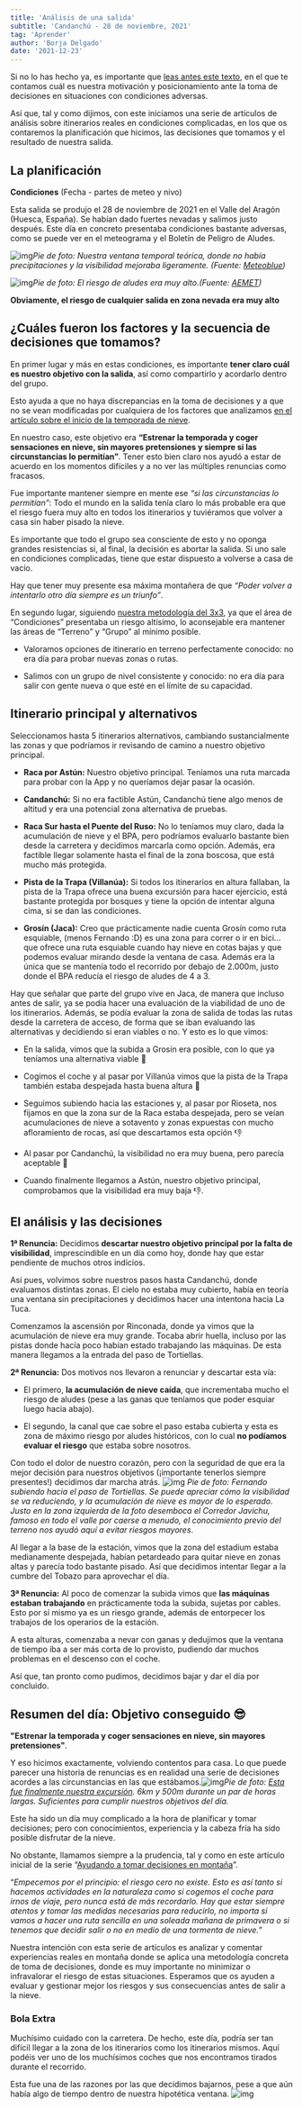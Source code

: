 ```yaml
---
title: 'Análisis de una salida'
subtitle: 'Candanchú - 28 de noviembre, 2021'
tag: 'Aprender'
author: 'Borja Delgado'
date: '2021-12-23'
---
```


Si no lo has hecho ya, es importante que [leas antes este texto](https://dersu.uz/es/blog/ayudando-a-tomar-deciciones-en-la-montana/), en el que te contamos cuál es nuestra motivación y posicionamiento ante la toma de decisiones en situaciones con condiciones adversas.

Así que, tal y como dijimos, con este iniciamos una serie de artículos de análisis sobre itinerarios reales en condiciones complicadas, en los que os contaremos la planificación que hicimos, las decisiones que tomamos y el resultado de nuestra salida.

## La planificación

**Condiciones** (Fecha - partes de meteo y nivo)

Esta salida se produjo el 28 de noviembre de 2021 en el Valle del Aragón (Huesca, España).
Se habían dado fuertes nevadas y salimos justo después. Este día en concreto presentaba condiciones bastante adversas, como se puede ver en el meteograma y el Boletín de Peligro de Aludes.

![img](/images/posts/analisis-de-una-salida/picture-01.jpg)*Pie de foto: Nuestra ventana temporal teórica, donde no había precipitaciones y la visibilidad mejoraba ligeramente. (Fuente:* [*Meteoblue*](https://www.meteoblue.com)*)*

![img](/images/posts/analisis-de-una-salida/picture-02.png)*Pie de foto: El riesgo de aludes era muy alto.(Fuente:* [*AEMET*](http://www.aemet.es/es/eltiempo/prediccion/montana/boletin_peligro_aludes)*)*

**Obviamente, el riesgo de cualquier salida en zona nevada era muy alto**

## ¿Cuáles fueron los factores y la secuencia de decisiones que tomamos?

En primer lugar y más en estas condiciones, es importante **tener claro cuál es nuestro objetivo con la salida**, así como compartirlo y acordarlo dentro del grupo.

Esto ayuda a que no haya discrepancias en la toma de decisiones y a que no se vean modificadas por cualquiera de los factores que analizamos [en el artículo sobre el inicio de la temporada de nieve](https://dersu.uz/es/blog/temporada-de-nieve/).

En nuestro caso, este objetivo era **“Estrenar la temporada y coger sensaciones en nieve, sin mayores pretensiones y siempre si las circunstancias lo permitían”**. Tener esto bien claro nos ayudó a estar de acuerdo en los momentos difíciles y a no ver las múltiples renuncias como fracasos.

Fue importante mantener siempre en mente ese *“si las circunstancias lo permitían”*: Todo el mundo en la salida tenía claro lo más probable era que el riesgo fuera muy alto en todos los itinerarios y tuviéramos que volver a casa sin haber pisado la nieve.

Es importante que todo el grupo sea consciente de esto y no oponga grandes resistencias si, al final, la decisión es abortar la salida. Si uno sale en condiciones complicadas, tiene que estar dispuesto a volverse a casa de vacío.

Hay que tener muy presente esa máxima montañera de que *“Poder volver a intentarlo otro día siempre es un triunfo”*.

En segundo lugar, siguiendo [nuestra metodología del 3x3](https://dersu.uz/es/blog/el-metodo-3x3/), ya que el área de “Condiciones” presentaba un riesgo altísimo, lo aconsejable era mantener las áreas de “Terreno” y “Grupo” al mínimo posible.

- Valoramos opciones de itinerario en terreno perfectamente conocido: no era día para probar nuevas zonas o rutas.

- Salimos con un grupo de nivel consistente y conocido: no era día para salir con gente nueva o que esté en el límite de su capacidad.

## Itinerario principal y alternativos

Seleccionamos hasta 5 itinerarios alternativos, cambiando sustancialmente las zonas y que podríamos ir revisando de camino a nuestro objetivo principal.

- **Raca por Astún:** Nuestro objetivo principal. Teníamos una ruta marcada para probar con la App y no queríamos dejar pasar la ocasión.

- **Candanchú:** Si no era factible Astún, Candanchú tiene algo menos de altitud y era una potencial zona alternativa de pruebas.

- **Raca Sur hasta el Puente del Ruso:** No lo teníamos muy claro, dada la acumulación de nieve y el BPA, pero podríamos evaluarlo bastante bien desde la carretera y decidimos marcarla como opción. Además, era factible llegar solamente hasta el final de la zona boscosa, que está mucho más protegida.

- **Pista de la Trapa (Villanúa):** Si todos los itinerarios en altura fallaban, la pista de la Trapa ofrece una buena excursión para hacer ejercicio, está bastante protegida por bosques y tiene la opción de intentar alguna cima, si se dan las condiciones.

- **Grosín (Jaca):** Creo que prácticamente nadie cuenta Grosín como ruta esquiable, (menos Fernando :D) es una zona para correr o ir en bici… que ofrece una ruta esquiable cuando hay nieve en cotas bajas y que podemos evaluar mirando desde la ventana de casa. Además era la única que se mantenía todo el recorrido por debajo de 2.000m, justo donde el BPA reducía el riesgo de aludes de 4 a 3.

Hay que señalar que parte del grupo vive en Jaca, de manera que incluso antes de salir, ya se podía hacer una evaluación de la viabilidad de uno de los itinerarios. Además, se podía evaluar la zona de salida de todas las rutas desde la carretera de acceso, de forma que se iban evaluando las alternativas y decidiendo si eran viables o no. Y esto es lo que vimos:

- En la salida, vimos que la subida a Grosín era posible, con lo que ya teníamos una alternativa viable 🙌

- Cogimos el coche y al pasar por Villanúa vimos que la pista de la Trapa también estaba despejada hasta buena altura 🙌

- Seguimos subiendo hacia las estaciones y, al pasar por Rioseta, nos fijamos en que la zona sur de la Raca estaba despejada, pero se veían acumulaciones de nieve a sotavento y zonas expuestas con mucho afloramiento de rocas, así que descartamos esta opción 👎

- Al pasar por Candanchú, la visibilidad no era muy buena, pero parecía aceptable 🧐

- Cuando finalmente llegamos a Astún, nuestro objetivo principal, comprobamos que la visibilidad era muy baja 👎.


## **El análisis y las decisiones**

**1ª Renuncia:** Decidimos **descartar nuestro objetivo principal por la falta de visibilidad**, imprescindible en un día como hoy, donde hay que estar pendiente de muchos otros indicios.

Así pues, volvimos sobre nuestros pasos hasta Candanchú, donde evaluamos distintas zonas. El cielo no estaba muy cubierto, había en teoría una ventana sin precipitaciones y decidimos hacer una intentona hacia La Tuca.

Comenzamos la ascensión por Rinconada, donde ya vimos que la acumulación de nieve era muy grande. Tocaba abrir huella, incluso por las pistas donde hacía poco habían estado trabajando las máquinas. De esta manera llegamos a la entrada del paso de Tortiellas.

**2ª Renuncia:** Dos motivos nos llevaron a renunciar y descartar esta vía:

- El primero, **la acumulación de nieve caída**, que incrementaba mucho el riesgo de aludes (pese a las ganas que teníamos que poder esquiar luego hacia abajo).

- El segundo, la canal que cae sobre el paso estaba cubierta y esta es zona de máximo riesgo por aludes históricos, con lo cual **no podíamos evaluar el riesgo** que estaba sobre nosotros.

Con todo el dolor de nuestro corazón, pero con la seguridad de que era la mejor decisión para nuestros objetivos (¡importante tenerlos siempre presentes!) decidimos dar marcha atrás.
![img](/images/posts/analisis-de-una-salida/picture-03.jpg)
*Pie de foto: Fernando subiendo hacia el paso de Tortiellas. Se puede apreciar cómo la visibilidad se va reduciendo, y la acumulación de nieve es mayor de lo esperado. Justo en la zona izquierda de la foto desemboca el Corredor Javichu, famoso en todo el valle por caerse a menudo, el conocimiento previo del terreno nos ayudó aquí a evitar riesgos mayores*.

Al llegar a la base de la estación, vimos que la zona del estadium estaba medianamente despejada, habían petardeado para quitar nieve en zonas altas y parecía todo bastante pisado. Así que decidimos intentar llegar a la cumbre del Tobazo para aprovechar el día.

**3ª Renuncia:** Al poco de comenzar la subida vimos que **las máquinas estaban trabajando** en prácticamente toda la subida, sujetas por cables. Esto por sí mismo ya es un riesgo grande, además de entorpecer los trabajos de los operarios de la estación.

A esta alturas, comenzaba a nevar con ganas y dedujimos que la ventana de tiempo iba a ser más corta de lo provisto, pudiendo dar muchos problemas en el descenso con el coche.

Así que, tan pronto como pudimos, decidimos bajar y dar el día por concluido.

## Resumen del día: Objetivo conseguido 😎

**"Estrenar la temporada y coger sensaciones en nieve, sin mayores pretensiones"**.

Y eso hicimos exactamente, volviendo contentos para casa. Lo que puede parecer una historia de renuncias es en realidad una serie de decisiones acordes a las circunstancias en las que estábamos.![img](/images/posts/analisis-de-una-salida/picture-04.jpg)*Pie de foto: [Esta fue finalmente nuestra excursión](https://strava.app.link/DOnkRiW3Olb). 6km y 500m durante un par de horas largas. Suficientes para cumplir nuestros objetivos del día.*

Este ha sido un día muy complicado a la hora de planificar y tomar decisiones; pero con conocimientos, experiencia y la cabeza fría ha sido posible disfrutar de la nieve.

No obstante, llamamos siempre a la prudencia, tal y como en este artículo inicial de la serie “[Ayudando a tomar decisiones en montaña](http://localhost:4000/es/blog/ayudando-a-tomar-deciciones-en-la-montana/)”.

“*Empecemos por el principio: el riesgo cero no existe. Esto es así tanto si hacemos actividades en la naturaleza como si cogemos el coche para irnos de viaje, pero nunca está de más recordarlo. Hay que estar siempre atentos y tomar las medidas necesarias para reducirlo, no importa si vamos a hacer una ruta sencilla en una soleada mañana de primavera o si tenemos que decidir salir o no en medio de una tormenta de nieve.*”

Nuestra intención con esta serie de artículos es analizar y comentar experiencias reales en montaña donde se aplica una metodología concreta de toma de decisiones, donde es muy importante no minimizar o infravalorar el riesgo de estas situaciones. Esperamos que os ayuden a evaluar y gestionar mejor los riesgos y sus consecuencias antes de salir a la nieve.

### **Bola Extra**

Muchísimo cuidado con la carretera. De hecho, este día, podría ser tan difícil llegar a la zona de los itinerarios como los itinerarios mismos. Aquí podéis ver uno de los muchísimos coches que nos encontramos tirados durante el recorrido.

Esta fue una de las razones por las que decidimos bajarnos, pese a que aún había algo de tiempo dentro de nuestra hipotética ventana.
![img](/images/posts/analisis-de-una-salida/picture-05.jpg)
